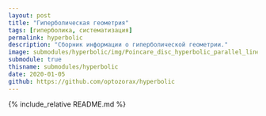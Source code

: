 ```yaml
---
layout: post
title: "Гиперболическая геометрия"
tags: [гиперболика, систематизация]
permalink: hyperbolic
description: "Сборник информации о гиперболической геометрии."
image: submodules/hyperbolic/img/Poincare_disc_hyperbolic_parallel_lines.svg.png
submodule: true
thisname: submodules/hyperbolic
date: 2020-01-05
github: https://github.com/optozorax/hyperbolic
---
```


{% include_relative README.md %}